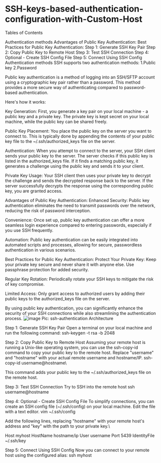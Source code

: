 # SSH-keys-based-authentication-configuration-with-Custom-Host
Tables of Contents

Authentication methods
Advantages of Public Key Authentication:
 Best Practices for Public Key Authentication:
Step 1: Generate SSH Key Pair
Step 2: Copy Public Key to Remote Host
Step 3: Test SSH Connection
Step 4: Optional - Create SSH Config File
Step 5: Connect Using SSH Config
Authentication methods
SSH supports two authentication methods:
1.Public key
2.Password

Public key authentication is a method of logging into an SSH/SFTP account using a cryptographic key pair rather than a password. This method provides a more secure way of authenticating compared to password-based authentication.

Here's how it works:

Key Generation: First, you generate a key pair on your local machine - a public key and a private key. The private key is kept secret on your local machine, while the public key can be shared freely.

Public Key Placement: You place the public key on the server you want to connect to. This is typically done by appending the contents of your public key file to the ~/.ssh/authorized_keys file on the server.

Authentication: When you attempt to connect to the server, your SSH client sends your public key to the server. The server checks if this public key is listed in the authorized_keys file. If it finds a matching public key, it generates a challenge using the public key and sends it to your client.

Private Key Usage: Your SSH client then uses your private key to decrypt the challenge and sends the decrypted response back to the server. If the server successfully decrypts the response using the corresponding public key, you are granted access.

Advantages of Public Key Authentication:
Enhanced Security: Public key authentication eliminates the need to transmit passwords over the network, reducing the risk of password interception.

Convenience: Once set up, public key authentication can offer a more seamless login experience compared to entering passwords, especially if you use SSH frequently.

Automation: Public key authentication can be easily integrated into automated scripts and processes, allowing for secure, passwordless authentication in various scenarios.

Best Practices for Public Key Authentication:
Protect Your Private Key: Keep your private key secure and never share it with anyone else. Use passphrase protection for added security.

Regular Key Rotation: Periodically rotate your SSH keys to mitigate the risk of key compromise.

Limited Access: Only grant access to authorized users by adding their public keys to the authorized_keys file on the server.

By using public key authentication, you can significantly enhance the security of your SSH connections while also streamlining the authentication process.
![image](https://github.com/user-attachments/assets/88eb6dc2-90ac-4e8a-870f-bc37ede3ca12)
Pic: ssh-authentication Architecture

Step 1: Generate SSH Key Pair
Open a terminal on your local machine and run the following command:
ssh-keygen -t rsa -b 2048

Step 2: Copy Public Key to Remote Host
Assuming your remote host is running a Unix-like operating system, you can use the ssh-copy-id command to copy your public key to the remote host. Replace "username" and "hostname" with your actual remote username and hostname/IP.
ssh-copy-id username@hostname\

This command adds your public key to the ~/.ssh/authorized_keys file on the remote host.

Step 3: Test SSH Connection
Try to SSH into the remote host
ssh username@hostname

Step 4: Optional - Create SSH Config File
To simplify connections, you can create an SSH config file (~/.ssh/config) on your local machine. Edit the file with a text editor.
vim ~/.ssh/config

Add the following lines, replacing "hostname" with your remote host's address and "key" with the path to your private key.\

Host myhost
  HostName hostname/ip
  User username
  Port 5439
  IdentityFile ~/.ssh/key

Step 5: Connect Using SSH Config
Now you can connect to your remote host using the configured alias:
ssh myhost





  
